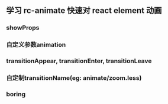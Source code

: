 ## 学习 rc-animate 快速对 react element 动画

### showProps
### 自定义参数animation
### transitionAppear, transitionEnter, transitionLeave 
### 自定制transitionName(eg: animate/zoom.less)
### boring